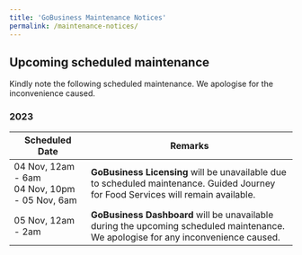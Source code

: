 ```yaml
---
title: 'GoBusiness Maintenance Notices'
permalink: /maintenance-notices/
---
```


## Upcoming scheduled maintenance

Kindly note the following scheduled maintenance. We apologise for the inconvenience caused.

### 2023 

| **Scheduled Date** | **Remarks** |  
|  -----------   |---------------- |
| 04 Nov, 12am - 6am<br>04 Nov, 10pm - 05 Nov, 6am | **GoBusiness Licensing** will be unavailable due to scheduled maintenance. Guided Journey for Food Services will remain available. |
| 05 Nov, 12am - 2am | **GoBusiness Dashboard** will be unavailable during the upcoming scheduled maintenance. We apologise for any inconvenience caused. | 



   

<script src="/jquery/jquery.min.js"></script>
<script src="/jquery/resize-tables.js"></script>
